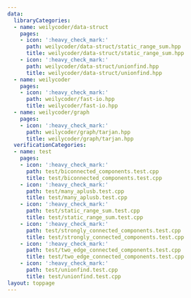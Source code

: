 ```yaml
---
data:
  libraryCategories:
  - name: weilycoder/data-struct
    pages:
    - icon: ':heavy_check_mark:'
      path: weilycoder/data-struct/static_range_sum.hpp
      title: weilycoder/data-struct/static_range_sum.hpp
    - icon: ':heavy_check_mark:'
      path: weilycoder/data-struct/unionfind.hpp
      title: weilycoder/data-struct/unionfind.hpp
  - name: weilycoder
    pages:
    - icon: ':heavy_check_mark:'
      path: weilycoder/fast-io.hpp
      title: weilycoder/fast-io.hpp
  - name: weilycoder/graph
    pages:
    - icon: ':heavy_check_mark:'
      path: weilycoder/graph/tarjan.hpp
      title: weilycoder/graph/tarjan.hpp
  verificationCategories:
  - name: test
    pages:
    - icon: ':heavy_check_mark:'
      path: test/biconnected_components.test.cpp
      title: test/biconnected_components.test.cpp
    - icon: ':heavy_check_mark:'
      path: test/many_aplusb.test.cpp
      title: test/many_aplusb.test.cpp
    - icon: ':heavy_check_mark:'
      path: test/static_range_sum.test.cpp
      title: test/static_range_sum.test.cpp
    - icon: ':heavy_check_mark:'
      path: test/strongly_connected_components.test.cpp
      title: test/strongly_connected_components.test.cpp
    - icon: ':heavy_check_mark:'
      path: test/two_edge_connected_components.test.cpp
      title: test/two_edge_connected_components.test.cpp
    - icon: ':heavy_check_mark:'
      path: test/unionfind.test.cpp
      title: test/unionfind.test.cpp
layout: toppage
---
```

